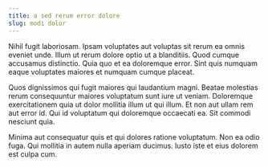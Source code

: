 ```yaml
---
title: a sed rerum error dolore
slug: modi dolor
---
```


Nihil fugit laboriosam. Ipsam voluptates aut voluptas sit rerum ea omnis eveniet unde. Illum ut rerum dolore optio ut a blanditiis. Quod cumque accusamus distinctio. Quia quo et ea doloremque error. Sint quis numquam eaque voluptates maiores et numquam cumque placeat.

Quos dignissimos qui fugit maiores qui laudantium magni. Beatae molestias rerum consequuntur maiores voluptatum sunt iure ut veniam. Doloremque exercitationem quia ut dolor mollitia illum ut qui illum. Et non aut ullam rem aut error id. Qui id voluptatum qui doloremque occaecati ea. Sit commodi nesciunt quia.

Minima aut consequatur quis et qui dolores ratione voluptatum. Non ea odio fuga. Qui mollitia in autem nulla aperiam ducimus. Iusto iste et eius dolorem est culpa cum.
